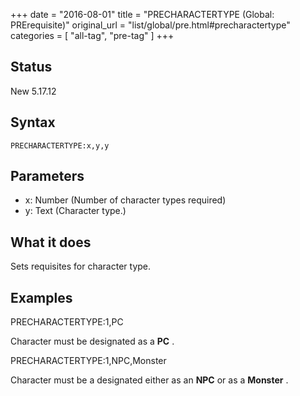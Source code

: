 +++
date = "2016-08-01"
title = "PRECHARACTERTYPE (Global: PRErequisite)"
original_url = "list/global/pre.html#precharactertype"
categories = [ "all-tag", "pre-tag" ]
+++

## Status

New 5.17.12

## Syntax

`PRECHARACTERTYPE:x,y,y`

## Parameters

-   x: Number (Number of character types required)
-   y: Text (Character type.)



What it does
------------

Sets requisites for character type.

Examples
--------

PRECHARACTERTYPE:1,PC

Character must be designated as a **PC** .

PRECHARACTERTYPE:1,NPC,Monster

Character must be a designated either as an **NPC** or as a **Monster**
.

